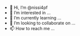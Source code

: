 - 👋 Hi, I’m @nissi4pf
- 👀 I’m interested in ...
- 🌱 I’m currently learning ...
- 💞️ I’m looking to collaborate on ...
- 📫 How to reach me ...

<!---
nissi4pf/nissi4pf is a ✨ special ✨ repository because its `README.md` (this file) appears on your GitHub profile.
You can click the Preview link to take a look at your changes.
--->

